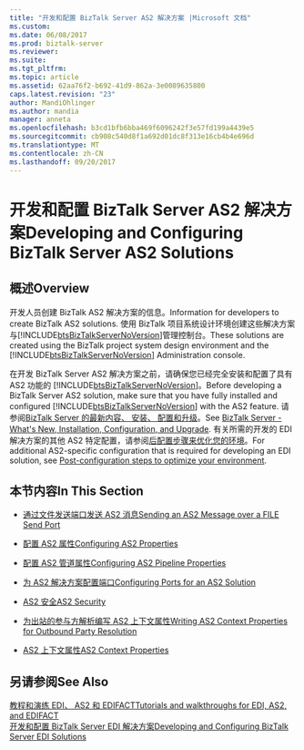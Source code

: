 ```yaml
---
title: "开发和配置 BizTalk Server AS2 解决方案 |Microsoft 文档"
ms.custom: 
ms.date: 06/08/2017
ms.prod: biztalk-server
ms.reviewer: 
ms.suite: 
ms.tgt_pltfrm: 
ms.topic: article
ms.assetid: 62aa76f2-b692-41d9-862a-3e0089635800
caps.latest.revision: "23"
author: MandiOhlinger
ms.author: mandia
manager: anneta
ms.openlocfilehash: b3cd1bfb6bba469f6096242f3e57fd199a4439e5
ms.sourcegitcommit: cb908c540d8f1a692d01dc8f313e16cb4b4e696d
ms.translationtype: MT
ms.contentlocale: zh-CN
ms.lasthandoff: 09/20/2017
---
```

# <a name="developing-and-configuring-biztalk-server-as2-solutions"></a><span data-ttu-id="f7bb4-102">开发和配置 BizTalk Server AS2 解决方案</span><span class="sxs-lookup"><span data-stu-id="f7bb4-102">Developing and Configuring BizTalk Server AS2 Solutions</span></span>
## <a name="overview"></a><span data-ttu-id="f7bb4-103">概述</span><span class="sxs-lookup"><span data-stu-id="f7bb4-103">Overview</span></span>
<span data-ttu-id="f7bb4-104">开发人员创建 BizTalk AS2 解决方案的信息。</span><span class="sxs-lookup"><span data-stu-id="f7bb4-104">Information for developers to create BizTalk AS2 solutions.</span></span> <span data-ttu-id="f7bb4-105">使用 BizTalk 项目系统设计环境创建这些解决方案与[!INCLUDE[btsBizTalkServerNoVersion](../includes/btsbiztalkservernoversion-md.md)]管理控制台。</span><span class="sxs-lookup"><span data-stu-id="f7bb4-105">These solutions are created using the BizTalk project system design environment and the [!INCLUDE[btsBizTalkServerNoVersion](../includes/btsbiztalkservernoversion-md.md)] Administration console.</span></span>
  
 <span data-ttu-id="f7bb4-106">在开发 BizTalk Server AS2 解决方案之前，请确保您已经完全安装和配置了具有 AS2 功能的 [!INCLUDE[btsBizTalkServerNoVersion](../includes/btsbiztalkservernoversion-md.md)]。</span><span class="sxs-lookup"><span data-stu-id="f7bb4-106">Before developing a BizTalk Server AS2 solution, make sure that you have fully installed and configured [!INCLUDE[btsBizTalkServerNoVersion](../includes/btsbiztalkservernoversion-md.md)] with the AS2 feature.</span></span> <span data-ttu-id="f7bb4-107">请参阅[BizTalk Server 的最新内容、 安装、 配置和升级](../install-and-config-guides/biztalk-server-what-s-new-installation-configuration-and-upgrade.md)。</span><span class="sxs-lookup"><span data-stu-id="f7bb4-107">See [BizTalk Server - What's New, Installation, Configuration, and Upgrade](../install-and-config-guides/biztalk-server-what-s-new-installation-configuration-and-upgrade.md).</span></span> <span data-ttu-id="f7bb4-108">有关所需的开发的 EDI 解决方案的其他 AS2 特定配置，请参阅[后配置步骤来优化您的环境](../install-and-config-guides/post-configuration-steps-to-optimize-your-environment.md)。</span><span class="sxs-lookup"><span data-stu-id="f7bb4-108">For additional AS2-specific configuration that is required for developing an EDI solution, see [Post-configuration steps to optimize your environment](../install-and-config-guides/post-configuration-steps-to-optimize-your-environment.md).</span></span>
  
## <a name="in-this-section"></a><span data-ttu-id="f7bb4-109">本节内容</span><span class="sxs-lookup"><span data-stu-id="f7bb4-109">In This Section</span></span>  
  
-   [<span data-ttu-id="f7bb4-110">通过文件发送端口发送 AS2 消息</span><span class="sxs-lookup"><span data-stu-id="f7bb4-110">Sending an AS2 Message over a FILE Send Port</span></span>](../core/sending-an-as2-message-over-a-file-send-port.md)  
  
-   [<span data-ttu-id="f7bb4-111">配置 AS2 属性</span><span class="sxs-lookup"><span data-stu-id="f7bb4-111">Configuring AS2 Properties</span></span>](../core/configuring-as2-properties.md)  
  
-   [<span data-ttu-id="f7bb4-112">配置 AS2 管道属性</span><span class="sxs-lookup"><span data-stu-id="f7bb4-112">Configuring AS2 Pipeline Properties</span></span>](../core/configuring-as2-pipeline-properties.md)  
  
-   [<span data-ttu-id="f7bb4-113">为 AS2 解决方案配置端口</span><span class="sxs-lookup"><span data-stu-id="f7bb4-113">Configuring Ports for an AS2 Solution</span></span>](../core/configuring-ports-for-an-as2-solution.md)  
  
-   [<span data-ttu-id="f7bb4-114">AS2 安全</span><span class="sxs-lookup"><span data-stu-id="f7bb4-114">AS2 Security</span></span>](../core/as2-security.md)  
  
-   [<span data-ttu-id="f7bb4-115">为出站的参与方解析编写 AS2 上下文属性</span><span class="sxs-lookup"><span data-stu-id="f7bb4-115">Writing AS2 Context Properties for Outbound Party Resolution</span></span>](../core/writing-as2-context-properties-for-outbound-party-resolution.md)  
  
-   [<span data-ttu-id="f7bb4-116">AS2 上下文属性</span><span class="sxs-lookup"><span data-stu-id="f7bb4-116">AS2 Context Properties</span></span>](../core/as2-context-properties.md)  
  
## <a name="see-also"></a><span data-ttu-id="f7bb4-117">另请参阅</span><span class="sxs-lookup"><span data-stu-id="f7bb4-117">See Also</span></span>  
[<span data-ttu-id="f7bb4-118">教程和演练 EDI、 AS2 和 EDIFACT</span><span class="sxs-lookup"><span data-stu-id="f7bb4-118">Tutorials and walkthroughs for EDI, AS2, and EDIFACT</span></span>](../core/tutorials-and-walkthroughs-for-edi-as2-and-edifact.md)  
[<span data-ttu-id="f7bb4-119">开发和配置 BizTalk Server EDI 解决方案</span><span class="sxs-lookup"><span data-stu-id="f7bb4-119">Developing and Configuring BizTalk Server EDI Solutions</span></span>](../core/developing-and-configuring-biztalk-server-edi-solutions.md)